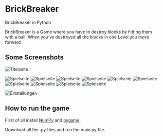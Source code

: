 # BrickBreaker
BrickBreaker in Python

BrickBreaker is a Game where you have to destroy blocks by hitting them with a ball. When you've destroyed all the blocks in one Level you move forward

## Some Screenshots

![Titelseite](Images/Title.png)

![Spielseite](Images/level1.png)
![Spielseite](Images/level2.png)
![Spielseite](Images/level3.png)
![Spielseite](Images/level4.png)
![Spielseite](Images/level5.png)
![Spielseite](Images/level6.png)
![Spielseite](Images/level7.png)
![Spielseite](Images/level8.png)
![Spielseite](Images/level9.png)
![Spielseite](Images/level10.png)

![Einstellungen](Images/settings.png)

## How to run the game

First of all install [NumPy](https://numpy.org/install/) and [pygame](https://www.pygame.org/wiki/GettingStarted).

Download all the .py files and run the main.py file.
